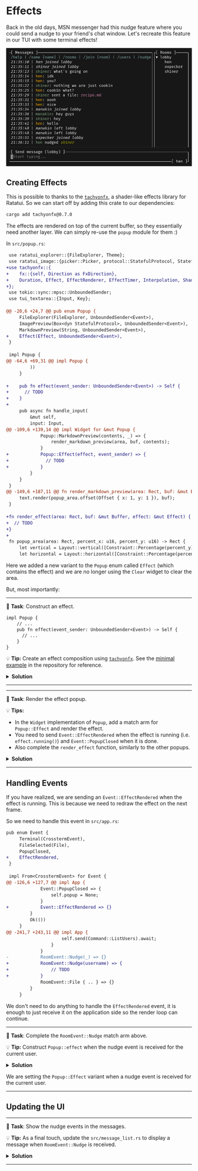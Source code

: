 # Effects

Back in the old days, MSN messenger had this nudge feature where you could send a nudge to your friend's chat window. Let's recreate this feature in our TUI with some terminal effects!

![effects](images/effects.gif)

## Creating Effects

This is possible to thanks to the [`tachyonfx`](https://github.com/junkdog/tachyonfx), a shader-like effects library for Ratatui. So we can start off by adding this crate to our dependencies:

```sh
cargo add tachyonfx@0.7.0
```

The effects are rendered on top of the current buffer, so they essentially need another layer. We can simply re-use the `popup` module for them :)

In `src/popup.rs`:

```diff
 use ratatui_explorer::{FileExplorer, Theme};
 use ratatui_image::{picker::Picker, protocol::StatefulProtocol, StatefulImage};
+use tachyonfx::{
+    fx::{self, Direction as FxDirection},
+    Duration, Effect, EffectRenderer, EffectTimer, Interpolation, Shader,
+};
 use tokio::sync::mpsc::UnboundedSender;
 use tui_textarea::{Input, Key};

@@ -20,6 +24,7 @@ pub enum Popup {
     FileExplorer(FileExplorer, UnboundedSender<Event>),
     ImagePreview(Box<dyn StatefulProtocol>, UnboundedSender<Event>),
     MarkdownPreview(String, UnboundedSender<Event>),
+    Effect(Effect, UnboundedSender<Event>),
 }

 impl Popup {
@@ -64,6 +69,31 @@ impl Popup {
         ))
     }

+    pub fn effect(event_sender: UnboundedSender<Event>) -> Self {
+      // TODO
+    }
+
     pub async fn handle_input(
         &mut self,
         input: Input,
@@ -109,6 +139,14 @@ impl Widget for &mut Popup {
             Popup::MarkdownPreview(contents, _) => {
                 render_markdown_preview(area, buf, contents);
             }
+            Popup::Effect(effect, event_sender) => {
+              // TODO
+            }
         }
     }
 }
@@ -149,6 +187,11 @@ fn render_markdown_preview(area: Rect, buf: &mut Buffer, contents: &str) {
     text.render(popup_area.offset(Offset { x: 1, y: 1 }), buf);
 }

+fn render_effect(area: Rect, buf: &mut Buffer, effect: &mut Effect) {
+  // TODO
+}
+
 fn popup_area(area: Rect, percent_x: u16, percent_y: u16) -> Rect {
     let vertical = Layout::vertical([Constraint::Percentage(percent_y)]).flex(Flex::Center);
     let horizontal = Layout::horizontal([Constraint::Percentage(percent_x)]).flex(Flex::Center);
```

Here we added a new variant to the `Popup` enum called `Effect` (which contains the effect) and we are no longer using the `Clear` widget to clear the area.

But, most importantly:

---

🎯 **Task**: Construct an effect.

```
impl Popup {
    // ...
    pub fn effect(event_sender: UnboundedSender<Event>) -> Self {
      // ...
    }
}
```

💡 **Tip:** Create an effect composition using [`tachyonfx`](https://docs.rs/tachyonfx). See the [minimal example](https://github.com/rhysd/tui-textarea/blob/main/examples/minimal.rs) in the repository for reference.

<details>
<summary><b>Solution</b></summary>

```rust
pub fn effect(event_sender: UnboundedSender<Event>) -> Self {
    let effect = fx::sequence(&[
        fx::ping_pong(fx::sweep_in(
            FxDirection::DownToUp,
            10,
            0,
            Color::DarkGray,
            EffectTimer::from_ms(3000, Interpolation::QuadIn),
        )),
        fx::hsl_shift_fg([360.0, 0.0, 0.0], 750),
        fx::hsl_shift_fg([0.0, -100.0, 0.0], 750),
        fx::hsl_shift_fg([0.0, -100.0, 0.0], 750).reversed(),
        fx::hsl_shift_fg([0.0, 100.0, 0.0], 750),
        fx::hsl_shift_fg([0.0, 100.0, 0.0], 750).reversed(),
        fx::hsl_shift_fg([0.0, 0.0, -100.0], 750),
        fx::hsl_shift_fg([0.0, 0.0, -100.0], 750).reversed(),
        fx::hsl_shift_fg([0.0, 0.0, 100.0], 750),
        fx::hsl_shift_fg([0.0, 0.0, 100.0], 750).reversed(),
        fx::dissolve((800, Interpolation::SineOut)),
        fx::coalesce((800, Interpolation::SineOut)),
    ]);
    Popup::Effect(effect, event_sender)
}
```

That's `tachyonfx` doing its magic and constructing an effect to apply to the buffer. You can take a look at the [examples](https://github.com/junkdog/tachyonfx/tree/development/examples) to come up with your own composition of effects.

</details>

---

---

🎯 **Task**: Render the effect popup.

💡 **Tips:**

- In the `Widget` implementation of `Popup`, add a match arm for `Popup::Effect` and render the effect.
- You need to send `Event::EffectRendered` when the effect is running (i.e. `effect.running()`) and `Event::PopupClosed` when it is done.
- Also complete the `render_effect` function, similarly to the other popups.

<details>
<summary><b>Solution</b></summary>

```rust
Popup::Effect(effect, event_sender) => {
    if effect.running() {
        render_effect(area, buf, effect);
        let _ = event_sender.send(Event::EffectRendered);
    } else {
        let _ = event_sender.send(Event::PopupClosed);
    }
}
```

And in the `render_effect` function:

```rust
fn render_effect(area: Rect, buf: &mut Buffer, effect: &mut Effect) {
    let popup_area = popup_area(area, 100, 100);
    buf.render_effect(effect, popup_area, Duration::from_millis(10));
}
```

</details>

---

## Handling Events

If you have realized, we are sending an `Event::EffectRendered` when the effect is running. This is because we need to redraw the effect on the next frame.

So we need to handle this event in `src/app.rs`:

```diff
pub enum Event {
     Terminal(CrosstermEvent),
     FileSelected(File),
     PopupClosed,
+    EffectRendered,
 }

 impl From<CrosstermEvent> for Event {
@@ -126,6 +127,7 @@ impl App {
             Event::PopupClosed => {
                 self.popup = None;
             }
+            Event::EffectRendered => {}
         }
         Ok(())
     }
@@ -241,7 +243,11 @@ impl App {
                     self.send(Command::ListUsers).await;
                 }
             }
-            RoomEvent::Nudge(_) => {}
+            RoomEvent::Nudge(username) => {
+                // TODO
+            }
             RoomEvent::File { .. } => {}
         }
     }
```

We don't need to do anything to handle the `EffectRendered` event, it is enough to just receive it on the application side so the render loop can continue.

---

🎯 **Task**: Complete the `RoomEvent::Nudge` match arm above.

💡 **Tip:** Construct `Popup::effect` when the nudge event is received for the current user.

<details>
<summary><b>Solution</b></summary>

```rust
RoomEvent::Nudge(username) => {
    if username == self.message_list.username {
        self.popup = Some(Popup::effect(self.event_sender.clone()));
    }
}
```

</details>

We are setting the `Popup::Effect` variant when a nudge event is received for the current user.

---

## Updating the UI

---

🎯 **Task**: Show the nudge events in the messages.

💡 **Tip:** As a final touch, update the `src/message_list.rs` to display a message when `RoomEvent::Nudge` is received.

<details>
<summary><b>Solution</b></summary>

```diff
impl MessageList {
                 " sent a file: ".into(),
                 Span::from(filename).red().magenta(),
             ])),
-            _ => None,
+            RoomEvent::Nudge(name) => Some(Line::from(vec![
+                date.italic(),
+                " | ".into(),
+                Span::from(username).cyan(),
+                " nudged ".into(),
+                Span::from(name).green().italic(),
+            ])),
         }
     }
 }
```

</details>

---
